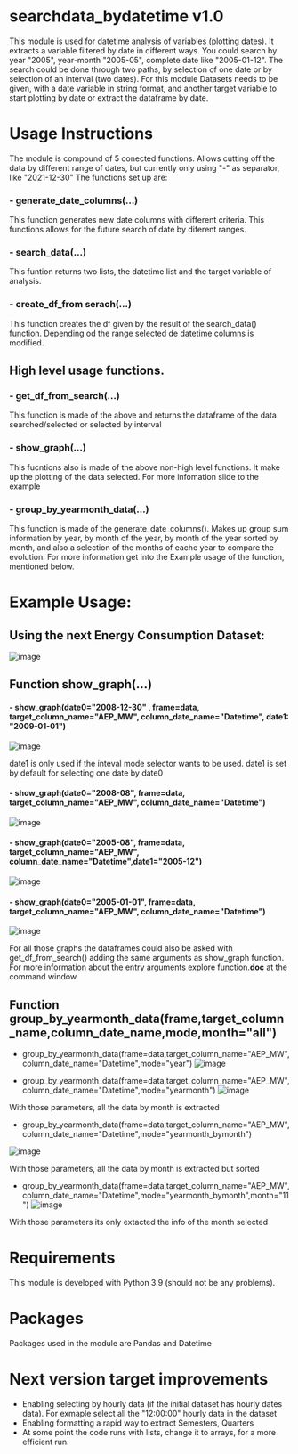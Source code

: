 # searchdata_bydatetime v1.0
This module is  used for datetime analysis of variables (plotting dates). It extracts a variable filtered by date in different ways. You could search by year "2005", year-month "2005-05", complete date like "2005-01-12". The search could be done through two paths, by selection of one date or by selection of an interval (two dates). For this module Datasets needs to be given, with a date variable in string format, and another target variable to start plotting by date or extract the dataframe by date.

# Usage Instructions
The module is compound of 5 conected functions. Allows cutting off the data by different range of dates, but currently only using "-" as separator, like "2021-12-30"
The functions set up are:
### - generate_date_columns(...)
This function generates new date columns with different criteria. This functions allows for the future search of date by diferent ranges.
### - search_data(...) 
This funtion returns two lists, the datetime list and the target variable of analysis.
### - create_df_from serach(...) 
This function creates the df given by the result of the search_data() function. Depending od the range selected de datetime columns is modified.
## High level usage functions.
### - get_df_from_search(...) 
This function is made of the above and returns the dataframe of the data searched/selected or selected by interval
### - show_graph(...) 
This fucntions also is made of the above non-high level functions. It make up the plotting of the data selected. For more infomation slide to the example
### - group_by_yearmonth_data(...)
This function is  made of the generate_date_columns(). Makes up group sum information by year, by month of the year, by month of the year sorted by month, and also a selection of the months of eache year to compare the evolution. For more information get into the Example usage of the function, mentioned below.
# Example Usage:
## Using the next Energy Consumption Dataset:
![image](https://user-images.githubusercontent.com/61083270/147823068-7ba693bc-7241-41bc-a703-f72c13d491d6.png)
## Function show_graph(...)
#### - show_graph(date0="2008-12-30" , frame=data, target_column_name="AEP_MW", column_date_name="Datetime", date1: "2009-01-01")
![image](https://user-images.githubusercontent.com/61083270/147822950-50f96063-733f-440b-a926-144d9a82bb1f.png)

date1 is only used if the inteval mode selector wants to be used. date1 is set by default for selecting one date by date0
#### - show_graph(date0="2008-08", frame=data, target_column_name="AEP_MW", column_date_name="Datetime")
![image](https://user-images.githubusercontent.com/61083270/147823241-c24a87a9-212d-49a2-a0cc-2c1371193dda.png)
#### - show_graph(date0="2005-08", frame=data, target_column_name="AEP_MW", column_date_name="Datetime",date1="2005-12")
![image](https://user-images.githubusercontent.com/61083270/147823279-994c2e34-f034-41f0-bb38-03ba4f63b9d4.png)
#### - show_graph(date0="2005-01-01", frame=data, target_column_name="AEP_MW", column_date_name="Datetime")
![image](https://user-images.githubusercontent.com/61083270/147823315-0c9e8e05-765b-481c-91a6-c5acd70ad78e.png)

For all those graphs the dataframes could also be asked with get_df_from_search() adding the same arguments as show_graph function. For more information about the entry arguments explore function.__doc__ at the command window.

## Function  group_by_yearmonth_data(frame,target_column_name,column_date_name,mode,month="all")
- group_by_yearmonth_data(frame=data,target_column_name="AEP_MW",column_date_name="Datetime",mode="year")
![image](https://user-images.githubusercontent.com/61083270/147839046-ff1e512c-97bd-4299-8b21-85f0569cccee.png)

- group_by_yearmonth_data(frame=data,target_column_name="AEP_MW",column_date_name="Datetime",mode="yearmonth")
![image](https://user-images.githubusercontent.com/61083270/147839117-2048a69d-96c8-436a-acd4-f0310947ab5d.png)

With those parameters, all the data by month is extracted 

- group_by_yearmonth_data(frame=data,target_column_name="AEP_MW",column_date_name="Datetime",mode="yearmonth_bymonth")

![image](https://user-images.githubusercontent.com/61083270/147839133-900ad8c1-668c-4fa1-9f09-b10475c328cd.png)

With those parameters, all the data by month is extracted but sorted 

- group_by_yearmonth_data(frame=data,target_column_name="AEP_MW",column_date_name="Datetime",mode="yearmonth_bymonth",month="11")
![image](https://user-images.githubusercontent.com/61083270/147839159-ebe5099c-d95f-4ef7-9f78-fb4f24cb7fdb.png)


With those parameters its only extacted the info of the month selected

# Requirements
This module is developed with Python 3.9 (should not be any problems).
# Packages
Packages used in the module are Pandas and Datetime
# Next version target improvements
- Enabling selecting by hourly data (if the initial dataset has  hourly dates data). For exmaple select all the "12:00:00" hourly data in the dataset
- Enabling formatting a rapid way to extract Semesters, Quarters
- At some point the code runs with lists, change it to arrays, for a more efficient run.
